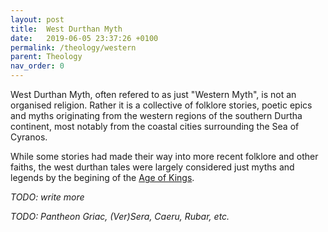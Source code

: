 ```yaml
---
layout: post
title:  West Durthan Myth
date:   2019-06-05 23:37:26 +0100
permalink: /theology/western
parent: Theology
nav_order: 0
---
```


West Durthan Myth, often refered to as just "Western Myth", is not an organised religion. Rather it is a collective of folklore stories, poetic epics and myths originating from the western regions of the southern Durtha continent, most notably from the coastal cities surrounding the Sea of Cyranos.

While some stories had made their way into more recent folklore and other faiths, the west durthan tales were largely considered just myths and legends by the begining of the [Age of Kings](/history/ages/kings).

*TODO: write more*

*TODO: Pantheon*
*Griac, (Ver)Sera, Caeru, Rubar, etc.*
